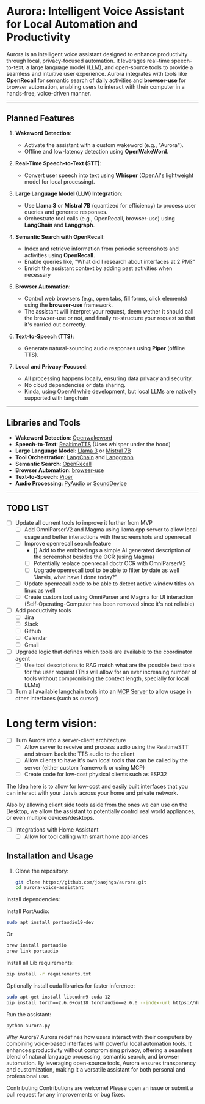 # Aurora: Intelligent Voice Assistant for Local Automation and Productivity

Aurora is an intelligent voice assistant designed to enhance productivity through local, privacy-focused automation. It leverages real-time speech-to-text, a large language model (LLM), and open-source tools to provide a seamless and intuitive user experience. Aurora integrates with tools like **OpenRecall** for semantic search of daily activities and **browser-use** for browser automation, enabling users to interact with their computer in a hands-free, voice-driven manner.

---

## Planned Features

1. **Wakeword Detection**:
   - Activate the assistant with a custom wakeword (e.g., "Aurora").
   - Offline and low-latency detection using **OpenWakeWord**.

2. **Real-Time Speech-to-Text (STT)**:
   - Convert user speech into text using **Whisper** (OpenAI's lightweight model for local processing).

3. **Large Language Model (LLM) Integration**:
   - Use **Llama 3** or **Mistral 7B** (quantized for efficiency) to process user queries and generate responses.
   - Orchestrate tool calls (e.g., OpenRecall, browser-use) using **LangChain** and **Langgraph**.

4. **Semantic Search with OpenRecall**:
   - Index and retrieve information from periodic screenshots and activities using **OpenRecall**.
   - Enable queries like, "What did I research about interfaces at 2 PM?"
   - Enrich the assistant context by adding past activities when necessary

5. **Browser Automation**:
   - Control web browsers (e.g., open tabs, fill forms, click elements) using the **browser-use** framework.
   - The assistant will interpret your request, deem wether it should call the browser-use or not, and finally re-structure your request so that it's carried out correctly.

6. **Text-to-Speech (TTS)**:
   - Generate natural-sounding audio responses using **Piper** (offline TTS).

7. **Local and Privacy-Focused**:
   - All processing happens locally, ensuring data privacy and security.
   - No cloud dependencies or data sharing.
   - Kinda, using OpenAI while development, but local LLMs are nativelly supported with langchain

---

## Libraries and Tools

- **Wakeword Detection**: [Openwakeword](https://github.com/dscripka/openWakeWord)
- **Speech-to-Text**: [RealtimeTTS](https://github.com/KoljaB/RealtimeTTS) (Uses whisper under the hood)
- **Large Language Model**: [Llama 3](https://ai.meta.com/llama/) or [Mistral 7B](https://mistral.ai/)
- **Tool Orchestration**: [LangChain](https://www.langchain.com/) and [Langgraph](https://langchain-ai.github.io/langgraph/)
- **Semantic Search**: [OpenRecall](https://github.com/open-recall/open-recall)
- **Browser Automation**: [browser-use](https://github.com/browser-use/browser-use)
- **Text-to-Speech**: [Piper](https://github.com/rhasspy/piper)
- **Audio Processing**: [PyAudio](https://pypi.org/project/PyAudio/) or [SoundDevice](https://python-sounddevice.readthedocs.io/)

---

## TODO LIST
- [ ] Update all current tools to improve it further from MVP
   - [ ] Add OmniParserV2 and Magma using llama.cpp server to allow local usage and better interactions with the screenshots and openrecall
   - [ ] Improve openrecall search feature
      - [] Add to the embbedings a simple AI generated description of the screenshot besides the OCR (using Magma)
      - [ ] Potentially replace openrecall doctr OCR with OmniParserV2
      - [ ] Upgrade openrecall tool to be able to filter by date as well "Jarvis, what have I done today?"
   - [ ] Update openrecall code to be able to detect active window titles on linux as well
   - [ ] Create custom tool using OmniParser and Magma for UI interaction (Self-Operating-Computer has been removed since it's not reliable)
- [ ] Add productivity tools
   - [ ] Jira
   - [ ] Slack
   - [ ] Github
   - [ ] Calendar
   - [ ] Gmail
- [ ] Upgrade logic that defines which tools are available to the coordinator agent
   - [ ] Use tool descriptions to RAG match what are the possible best tools for the user request
      (This will allow for an ever increasing number of tools without compromising the context length, specially for local LLMs)
- [ ] Turn all available langchain tools into an [MCP Server](https://github.com/langchain-ai/langchain-mcp-adapters) to allow usage in other interfaces (such as cursor)

# Long term vision:

- [ ] Turn Aurora into a server-client architecture
   - [ ] Allow server to receive and process audio using the RealtimeSTT and stream back the TTS audio to the client
   - [ ] Allow clients to have it's own local tools that can be called by the server (either custom framework or using MCP)
   - [ ] Create code for low-cost physical clients such as ESP32

The Idea here is to allow for low-cost and easily built interfaces that you can interact with your Jarvis across your home and private network.

Also by allowing client side tools aside from the ones we can use on the Desktop, we allow the assistant to potentially control real world appliances, or even multiple devices/desktops.

- [ ] Integrations with Home Assistant
   - [ ] Allow for tool calling with smart home appliances

## Installation and Usage

1. Clone the repository:
   ```bash
   git clone https://github.com/joaojhgs/aurora.git
   cd aurora-voice-assistant
   ```

Install dependencies:

Install PortAudio:

```bash
sudo apt install portaudio19-dev
```
Or

```bash
brew install portaudio
brew link portaudio
```

Install all Lib requirements:
```bash
pip install -r requirements.txt
```

Optionally install cuda libraries for faster inference:
```bash
sudo apt-get install libcudnn9-cuda-12
pip install torch==2.6.0+cu118 torchaudio==2.6.0 --index-url https://download.pytorch.org/whl/cu118
```

Run the assistant:

```bash
python aurora.py
```

Why Aurora?
Aurora redefines how users interact with their computers by combining voice-based interfaces with powerful local automation tools. It enhances productivity without compromising privacy, offering a seamless blend of natural language processing, semantic search, and browser automation. By leveraging open-source tools, Aurora ensures transparency and customization, making it a versatile assistant for both personal and professional use.

Contributing
Contributions are welcome! Please open an issue or submit a pull request for any improvements or bug fixes.